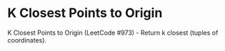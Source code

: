 # K Closest Points to Origin

K Closest Points to Origin (LeetCode #973) - Return k closest (tuples of coordinates).
